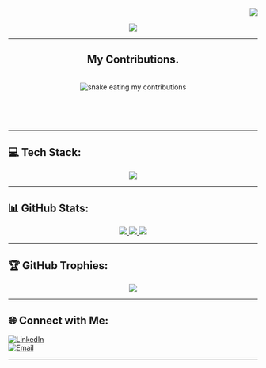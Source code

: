 <img align="right" src="https://visitor-badge.laobi.icu/badge?page_id=sreedhil.sreedhil"/>
<br/>
<p align="center">
  <a href="https://readme-typing-svg.demolab.com">
    <img src="https://readme-typing-svg.demolab.com?font=Times+new+roman&pause=1000&color=0F8BF7&center=true&vCenter=true&width=435&lines=Hi+There%2C+I'm+SREEDHIL+PAVISHANKER+B;Software+Product+Engineer;Kalvium+%E2%80%93+LPU+(2024%E2%80%932028)" />
  </a>
</p>

---
<div align="center">
  <h2>My Contributions.</h2>
  <br/>
  <img alt="snake eating my contributions" src="https://raw.githubusercontent.com/sreedhil/sreedhil/output/github-contribution-grid-snake.svg"/>

  <br/><br/><br/>
</div>

---


## 💻 Tech Stack:

<p align="center">
  <a href="https://skillicons.dev">
    <img src="https://skillicons.dev/icons?i=js,html,css,nodejs,aws,gcp,react,git,py,tailwind,vscode,cpp,express,figma,github,md,mongodb,mysql,netlify,npm,postman,powershell,figma&theme=light" />
  </a>
</p>

---

## 📊 GitHub Stats:



<p align="center">
  <a href="https://github-readme-stats.vercel.app">
    <img src="https://github-readme-stats.vercel.app/api?username=SREEDHIL&theme=holi&hide_border=falseinclude_all_commits=true&count_private=true" />
    <img src="https://nirzak-streak-stats.vercel.app/?user=SREEDHIL&theme=holi&hide_border=false" />
    <img src="https://github-readme-stats.vercel.app/api/top-langs/?username=SREEDHIL&theme=holi&hide_border=false&layout=compact" />
  </a>
</p>

---

## 🏆 GitHub Trophies:

<p align="center">
  <a href="https://github-profile-trophy.vercel.app">
    <img src="https://github-profile-trophy.vercel.app/?username=SREEDHIL&theme=date_night&no-frame=false&no-bg=false&margin-w=4" />
  </a>
</p>

---
## 🌐 Connect with Me:

<p align="center">
  
  [![LinkedIn](https://img.shields.io/badge/LinkedIn-%230077B5.svg?style=for-the-badge&logo=linkedin&logoColor=white)](https://www.linkedin.com/in/sreedhil-pavishanker-b-476a72306/)  
  [![Email](https://img.shields.io/badge/Email-D14836?logo=gmail&logoColor=white&style=for-the-badge)](mailto:sreedhilpavishanker@gmail.com)
</p>



---
